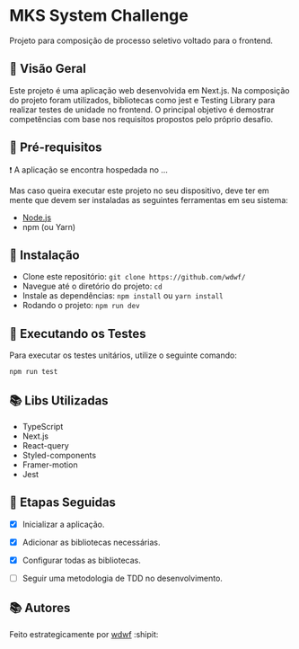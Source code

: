 # MKS System Challenge

Projeto para composição de processo seletivo voltado para o frontend.

## 🧶 Visão Geral

Este projeto é uma aplicação web desenvolvida em Next.js. Na composição do projeto foram utilizados, bibliotecas como jest e Testing Library para realizar testes de unidade no frontend. O principal objetivo é demostrar competências com base nos requisitos propostos pelo próprio desafio.

## 🎒 Pré-requisitos

❗ A aplicação se encontra hospedada no ...

Mas caso queira executar este projeto no seu dispositivo, deve ter em mente que devem ser instaladas as seguintes ferramentas em seu sistema:

- [Node.js](https://nodejs.org/en)
- npm (ou Yarn)

## 🚚 Instalação

- Clone este repositório: `git clone https://github.com/wdwf/`
- Navegue até o diretório do projeto: `cd`
- Instale as dependências: `npm install` ou `yarn install`
- Rodando o projeto: `npm run dev`

## 🔧 Executando os Testes

Para executar os testes unitários, utilize o seguinte comando:

```
npm run test
```

## 📚 Libs Utilizadas

- TypeScript
- Next.js
- React-query
- Styled-components
- Framer-motion
- Jest

## 👣 Etapas Seguidas

- [x] Inicializar a aplicação.

- [x] Adicionar as bibliotecas necessárias.

- [x] Configurar todas as bibliotecas.

- [ ] Seguir uma metodologia de TDD no desenvolvimento.

## 📚 Autores

Feito estrategicamente por [wdwf](https://www.linkedin.com/in/weslleyferreira/) :shipit:

